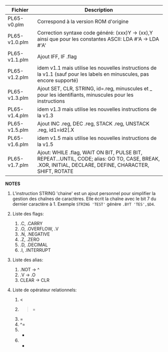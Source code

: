 Fichier | Description
-----|------------
PL65-v0.plm | Correspond à la version ROM d'origine
PL65-v1.0.plm | Correction syntaxe code généré: (xxx)Y -> (xx),Y ainsi que pour les constantes ASCII: LDA #'A -> LDA #'A'
PL65-v1.1.plm | Ajout IFF, IF .flag
PL65-v1.2.plm | idem v1.1 mais utilise les nouvelles instructions de la v1.1 (sauf pour les labels en minuscules, pas encore supporté)
PL65-v1.3.plm | Ajout SET, CLR, STRING, id=.reg, minuscules et _ pour les identifiants, minuscules pour les instructions
PL65-v1.4.plm | idem v1.3 mais utilise les nouvelles instructions de la v1.3
PL65-v1.5.plm | Ajout INC .reg, DEC .reg, STACK .reg, UNSTACK .reg, id1=id2[.X|.Y], .reg=.reg|val, .regs<-id, .regs=##id, id<-.regs
PL65-v1.6.plm | idem v1.5 mais utilise les nouvelles instructions de la v1.5
PL65-v1.7.plm | Ajout: WHILE .flag, WAIT ON BIT, PULSE BIT, REPEAT...UNTIL, CODE; alias: GO TO, CASE, BREAK, .XOR, INITIAL, DECLARE, DEFINE, CHARACTER, SHIFT, ROTATE

**NOTES**
1. L'instruction STRING 'chaine' est un ajout personnel pour simplifier la gestion des chaînes de caractères. Elle écrit la chaîne avec le bit 7 du dernier caractère à 1. Exemple `STRING 'TEST'` génère `.BYT 'TES',$D4`.

2. Liste des flags:
	1. .C, .CARRY
	2. .O, .OVERFLOW, .V
	3. .N, .NEGATIVE
	4. .Z, .ZERO
	5. .D, .DECIMAL
	6. .I, .INTERRUPT

3. Liste des alias:
	1. .NOT -> ^
	2. .V -> .O
	3. CLEAR -> CLR

4. Liste de opérateur relationnels:
	1. <
	2. >=
	3. =
	4. ^=
	5. +
	5. -

